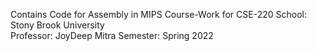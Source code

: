 Contains Code for Assembly in MIPS
Course-Work for CSE-220 
School: Stony Brook University  
Professor: JoyDeep Mitra
Semester: Spring 2022
